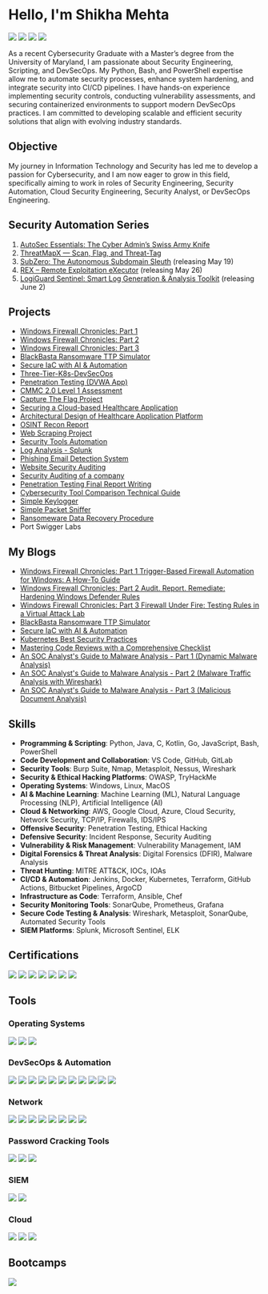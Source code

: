 # Hello, I'm Shikha Mehta
<a href="https://linkedin.com/in/shikha-mehta-8b49a7203"><img src="https://img.shields.io/badge/-LinkedIn-0072b1?&style=for-the-badge&logo=linkedin&logoColor=white" /></a>
<a href="https://tryhackme.com/api/v2/badges/public-profile?userPublicId=3614804"><img src="https://img.shields.io/badge/-TryHackMe-EF3B2D?&style=for-the-badge&logo=TryHackMe&logoColor=white" /></a>
<a href="https://vulnerable.codes/user/KingofPiratez"><img src="https://img.shields.io/badge/-Vulnerable%20Codes%20Profile-27ae60?&style=for-the-badge&logo=Vulnerable%20Codes%20Profile&logoColor=white" /></a>
<a href="https://cryptohack.org/user/KingofPiratez/"><img src="https://img.shields.io/badge/-CryptoHack%20Profile-e67e22?&style=for-the-badge&logo=CryptoHack&logoColor=white" /></a>

As a recent Cybersecurity Graduate with a Master’s degree from the University of Maryland, I am passionate about Security Engineering, Scripting, and DevSecOps. My Python, Bash, and PowerShell expertise allow me to automate security processes, enhance system hardening, and integrate security into CI/CD pipelines. I have hands-on experience implementing security controls, conducting vulnerability assessments, and securing containerized environments to support modern DevSecOps practices. I am committed to developing scalable and efficient security solutions that align with evolving industry standards.

## Objective

My journey in Information Technology and Security has led me to develop a passion for Cybersecurity, and I am now eager to grow in this field, specifically aiming to work in roles of Security Engineering, Security Automation, Cloud Security Engineering, Security Analyst, or DevSecOps Engineering.

## Security Automation Series
1. <a href="https://github.com/shikha1149myprojects/Security-Automation-Toolkit">AutoSec Essentials: The Cyber Admin’s Swiss Army Knife</a>
2. <a href="https://github.com/shikha1149myprojects/PortScanner-With-Threat-Intelligence">ThreatMapX — Scan, Flag, and Threat-Tag</a>
3. <a href="https://github.com/shikha1149myprojects/Subdomain-Enumeration-Tool">SubZero: The Autonomous Subdomain Sleuth</a> (releasing May 19)
4. <a href="https://github.com/shikha1149myprojects/Automated-Exploitation-Framework">REX – Remote Exploitation eXecutor</a> (releasing May 26)
5. <a href="https://github.com/shikha1149myprojects/SIEM_Log_Parser_Automation">LogiGuard Sentinel: Smart Log Generation & Analysis Toolkit</a> (releasing June 2)

## Projects
 
- <a href="https://medium.com/@shikha1149mehta/windows-firewall-chronicles-part-1-7181552b0134">Windows Firewall Chronicles: Part 1</a>
- <a href="https://medium.com/@shikha1149mehta/windows-firewall-chronicles-part-2-audit-report-remediate-hardening-windows-defender-rules-bf4e18f4b002">Windows Firewall Chronicles: Part 2</a>
- <a href="https://medium.com/@shikha1149mehta/windows-firewall-chronicles-part-3-firewall-under-fire-testing-rules-in-a-virtual-attack-lab-42069f8b151a">Windows Firewall Chronicles: Part 3</a>
- <a href="https://medium.com/@shikha1149mehta/blackbasta-ttp-simulator-ransomware-tactics-defense-0c43dbe1e9c2">BlackBasta Ransomware TTP Simulator</a>
- <a href="https://github.com/shikha1149myprojects/Secure-IaC">Secure IaC with AI & Automation</a>
- <a href="https://github.com/shikha1149myprojects/Three-Tier-K8s-DevSecOps">Three-Tier-K8s-DevSecOps</a>
- <a href="https://github.com/shikha1149myprojects/Penetration-Testing">Penetration Testing (DVWA App)</a>
- <a href="https://github.com/shikha1149myprojects/CMMC-Level1-Assessment">CMMC 2.0 Level 1 Assessment</a>
- <a href="https://github.com/shikha1149myprojects/Capture-The-Flag">Capture The Flag Project</a>
- <a href="https://github.com/shikha1149myprojects/Securing-a-Cloud-based-Healthcare-Application">Securing a Cloud-based Healthcare Application</a>
- <a href="https://github.com/shikha1149myprojects/Architectural-Design-and-Overview-of-Proposed-Healthcare-Application-Platform">Architectural Design of Healthcare Application Platform</a>
- <a href="https://github.com/shikha1149myprojects/OSINT-Recon">OSINT Recon Report</a>
- <a href="https://github.com/shikha1149myprojects/Web-Scraping-Project">Web Scraping Project</a>
- <a href="https://github.com/shikha1149myprojects/Security-Tools-Automation">Security Tools Automation</a>
- <a href="https://github.com/shikha1149myprojects/LogAnalysis-IncidentResponse">Log Analysis - Splunk</a>
- <a href="https://github.com/shikha1149myprojects/Email-Phishing-Detection">Phishing Email Detection System</a>
- <a href="https://github.com/shikha1149myprojects/Website-Security-Auditing">Website Security Auditing</a>
- <a href="https://github.com/shikha1149myprojects/SecurityAudit">Security Auditing of a company</a>
- <a href="https://github.com/shikha1149myprojects/Penetration-Testing-Report">Penetration Testing Final Report Writing</a>
- <a href="https://github.com/shikha1149myprojects/Tool-Comparison-Technical-Guide">Cybersecurity Tool Comparison Technical Guide</a>
- <a href="https://github.com/shikha1149myprojects/Simple-Keylogger">Simple Keylogger</a>
- <a href="https://github.com/shikha1149myprojects/Simple-Packet-Sniffer">Simple Packet Sniffer</a>
- <a href="https://github.com/shikha1149myprojects/Lost-Data-Retrieval">Ransomeware Data Recovery Procedure</a>
- Port Swigger Labs


## My Blogs

- <a href="https://medium.com/@shikha1149mehta/windows-firewall-chronicles-part-1-7181552b0134">Windows Firewall Chronicles: Part 1 Trigger-Based Firewall Automation for Windows: A How-To Guide</a>
- <a href="https://medium.com/@shikha1149mehta/windows-firewall-chronicles-part-2-audit-report-remediate-hardening-windows-defender-rules-bf4e18f4b002">Windows Firewall Chronicles: Part 2 Audit. Report. Remediate: Hardening Windows Defender Rules</a>
- <a href="https://medium.com/@shikha1149mehta/windows-firewall-chronicles-part-3-firewall-under-fire-testing-rules-in-a-virtual-attack-lab-42069f8b151a">Windows Firewall Chronicles: Part 3 Firewall Under Fire: Testing Rules in a Virtual Attack Lab</a>
- <a href="https://medium.com/@shikha1149mehta/blackbasta-ttp-simulator-ransomware-tactics-defense-0c43dbe1e9c2">BlackBasta Ransomware TTP Simulator</a>
- <a href="https://medium.com/@shikha1149mehta/secure-iac-with-ai-automation-441900aec61c">Secure IaC with AI & Automation</a>
- <a href="https://www.linkedin.com/pulse/kubernetes-best-security-practices-shikha-mehta-1c8ee/?trackingId=ZffMOwmpXSMgNsKp97HkQA%3D%3D">Kubernetes Best Security Practices</a>
- <a href="https://www.linkedin.com/pulse/mastering-code-reviews-comprehensive-checklist-shikha-mehta-a2wse/?trackingId=%2BUXg4h3fJ0nfCCHOi%2B0X1g%3D%3D">Mastering Code Reviews with a Comprehensive Checklist</a>
- <a href="https://medium.com/@shikha1149mehta/an-soc-analysts-guide-to-malware-analysis-part-1-dynamic-malware-analysis-3a2d69b7251e">An SOC Analyst's Guide to Malware Analysis - Part 1 (Dynamic Malware Analysis)</a>
- <a href="https://medium.com/@shikha1149mehta/an-soc-analysts-guide-to-malware-analysis-part-2-malware-traffic-analysis-with-wireshark-bbaa4bd9f557">An SOC Analyst's Guide to Malware Analysis - Part 2 (Malware Traffic Analysis with Wireshark)</a>
- <a href="https://medium.com/@shikha1149mehta/an-soc-analysts-guide-to-malware-analysis-part-3-malicious-document-analysis-4add4e379bee">An SOC Analyst's Guide to Malware Analysis - Part 3 (Malicious Document Analysis)</a>



## Skills

- **Programming & Scripting**: Python, Java, C, Kotlin, Go, JavaScript, Bash, PowerShell
- **Code Development and Collaboration**: VS Code, GitHub, GitLab
- **Security Tools**: Burp Suite, Nmap, Metasploit, Nessus, Wireshark
- **Security & Ethical Hacking Platforms**: OWASP, TryHackMe
- **Operating Systems**: Windows, Linux, MacOS
- **AI & Machine Learning**: Machine Learning (ML), Natural Language Processing (NLP), Artificial Intelligence (AI)
- **Cloud & Networking**: AWS, Google Cloud, Azure, Cloud Security, Network Security, TCP/IP, Firewalls, IDS/IPS
- **Offensive Security**: Penetration Testing, Ethical Hacking
- **Defensive Security**: Incident Response, Security Auditing
- **Vulnerability & Risk Management**: Vulnerability Management, IAM
- **Digital Forensics & Threat Analysis**: Digital Forensics (DFIR), Malware Analysis
- **Threat Hunting**: MITRE ATT&CK, IOCs, IOAs
- **CI/CD & Automation**: Jenkins, Docker, Kubernetes, Terraform, GitHub Actions, Bitbucket Pipelines, ArgoCD
- **Infrastructure as Code**: Terraform, Ansible, Chef
- **Security Monitoring Tools**: SonarQube, Prometheus, Grafana
- **Secure Code Testing & Analysis**: Wireshark, Metasploit, SonarQube, Automated Security Tools
- **SIEM Platforms**: Splunk, Microsoft Sentinel, ELK
  

## Certifications
<div>
<img src="https://img.shields.io/badge/-Security%2B-FF0000?&style=for-the-badge&logo=CompTIA&logoColor=white" />
<img src="https://img.shields.io/badge/-Splunk-FFFFFF?&style=for-the-badge&logo=AWS&logoColor=white" />
<img src="https://img.shields.io/badge/-CommonWealth%20Bank%20Job%20Simulation-FF9900?&style=for-the-badge&logo=CommonwealthBank&logoColor=white" /></a>
<img src="https://img.shields.io/badge/-BECOME%20AN%20ETHICAL%20HACKER-0072b1?&style=for-the-badge&logo=LinkedIn&logoColor=white" /></a>
<img src="https://img.shields.io/badge/-DevSecOps-f7dc6f?&style=for-the-badge&logo=TryHackMe&logoColor=black" /></a>
<img src="https://img.shields.io/badge/-The%20Bits%20&%20Bytes%20Of%20Computer%20Networking-af7ac5?&style=for-the-badge&logo=Google&logoColor=white" /></a>
<img src="https://img.shields.io/badge/-Security%20Engineer-EF3B2D?&style=for-the-badge&logo=TryHackMe&logoColor=white" />
</div>

## Tools

### Operating Systems
<div>
    <img src="https://img.shields.io/badge/-Linux-777BB4?&style=for-the-badge&logo=Linux&logoColor=white" />
    <img src="https://img.shields.io/badge/-Mac%20OS-1679A7?&style=for-the-badge&logo=MacOS&logoColor=white" />
    <img src="https://img.shields.io/badge/-Windows-76d7c4?&style=for-the-badge&logo=Microsoft%20Windows&logoColor=white" />
</div>

### DevSecOps & Automation
<div>
  <img src="https://img.shields.io/badge/-CI/CD%20Pipelines-f5b041?&style=for-the-badge&logo=CI/CD%20Pipelines&logoColor=white" />
  <img src="https://img.shields.io/badge/-Jenkins-8e44ad?&style=for-the-badge&logo=Jenkins&logoColor=white" />
  <img src="https://img.shields.io/badge/-Github-27ae60?&style=for-the-badge&logo=Github&logoColor=white" />
  <img src="https://img.shields.io/badge/-Kubernetes-3498db?&style=for-the-badge&logo=Kubernetes&logoColor=white" />
  <img src="https://img.shields.io/badge/-Terraform-76d7c4?&style=for-the-badge&logo=Terraform&logoColor=white" />
  <img src="https://img.shields.io/badge/-IaC-f4d03f?&style=for-the-badge&logo=IaC&logoColor=white" />
  <img src="https://img.shields.io/badge/-Docker-e67e22?&style=for-the-badge&logo=Docker&logoColor=white" />
  <img src="https://img.shields.io/badge/-SonarQube-8e44ad?&style=for-the-badge&logo=SonarSource&logoColor=white" />
  <img src="https://img.shields.io/badge/-Argo%20CD-FFC0CB?&style=for-the-badge&logo=Argo%CD&logoColor=white" />
  <img src="https://img.shields.io/badge/-Trivy-27ae60?&style=for-the-badge&logo=Trivy&logoColor=white" />
  <img src="https://img.shields.io/badge/-Git-e67e22?&style=for-the-badge&logo=Git&logoColor=white" />
</div>

### Network
<div>
    <img src="https://img.shields.io/badge/-Wireshark-1679A7?&style=for-the-badge&logo=Wireshark&logoColor=white" />
    <img src="https://img.shields.io/badge/-NMap-EF3B2D?&style=for-the-badge&logo=NMap&logoColor=white" />
    <img src="https://img.shields.io/badge/-Metasploit-777BB4?&style=for-the-badge&logo=Metasploit&logoColor=white" />
    <img src="https://img.shields.io/badge/-BurpSuite-1679A7?&style=for-the-badge&logo=BurpSuite&logoColor=white" />
    <img src="https://img.shields.io/badge/-NetCat-EF3B2D?&style=for-the-badge&logo=NetCat&logoColor=white" />
    <img src="https://img.shields.io/badge/-Aircrack%20ng-FF9900?&style=for-the-badge&logo=Aircrack%20ng&logoColor=white" />
    <img src="https://img.shields.io/badge/-Nessus-FFFFFF?&style=for-the-badge&logo=Nessus&logoColor=white" />
    <img src="https://img.shields.io/badge/-Snort-8e44ad?&style=for-the-badge&logo=Snort&logoColor=white" />
</div>

### Password Cracking Tools
<div>
    <img src="https://img.shields.io/badge/-John%20The%20Ripper-777BB4?&style=for-the-badge&logo=John%20The%20Ripper&logoColor=white" />
    <img src="https://img.shields.io/badge/-Hydra-3498db?&style=for-the-badge&logo=Hydra&logoColor=white" />
     <img src="https://img.shields.io/badge/-Hashcat-FFC0CB?&style=for-the-badge&logo=Hashcat&logoColor=white" />
</div>

### SIEM
<div>
    <img src="https://img.shields.io/badge/-Splunk-27ae60?&style=for-the-badge&logo=Splunk&logoColor=white" />
     <img src="https://img.shields.io/badge/-ELK-1679A7?&style=for-the-badge&logo=ELK&logoColor=white" />
</div>

### Cloud
<div>
    <img src="https://img.shields.io/badge/-AWS-1679A7?&style=for-the-badge&logo=Amazon%20AWS&logoColor=white"/>
    <img src="https://img.shields.io/badge/-Azure-FFC0CB?&style=for-the-badge&logo=Microsoft&logoColor=white"/>
    <img src="https://img.shields.io/badge/-Google%20Cloud-8e44ad?&style=for-the-badge&logo=Google&logoColor=white"/>
</div>

## Bootcamps
<div>
<img src="https://img.shields.io/badge/-Cybersecurity101%20Full%20Stack%20Academy-FFFFFF?&style=for-the-badge&logo=FullStackAcademy&logoColor=white" />
</div>



